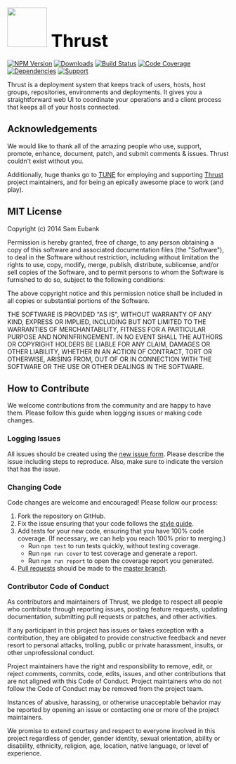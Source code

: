 # <a href="http://lighter.io/thrust" style="font-size:40px;text-decoration:none;color:#000"><img src="https://cdn.rawgit.com/lighterio/lighter.io/master/public/thrust.svg" style="width:90px;height:90px"> Thrust</a>
[![NPM Version](https://img.shields.io/npm/v/thrust.svg)](https://npmjs.org/package/thrust)
[![Downloads](https://img.shields.io/npm/dm/thrust.svg)](https://npmjs.org/package/thrust)
[![Build Status](https://img.shields.io/travis/lighterio/thrust.svg)](https://travis-ci.org/lighterio/thrust)
[![Code Coverage](https://img.shields.io/coveralls/lighterio/thrust/master.svg)](https://coveralls.io/r/lighterio/thrust)
[![Dependencies](https://img.shields.io/david/lighterio/thrust.svg)](https://david-dm.org/lighterio/thrust)
[![Support](https://img.shields.io/gratipay/Lighter.io.svg)](https://gratipay.com/Lighter.io/)


Thrust is a deployment system that keeps track of users, hosts, host groups,
repositories, environments and deployments. It gives you a straightforward
web UI to coordinate your operations and a client process that keeps all of
your hosts connected.


## Acknowledgements

We would like to thank all of the amazing people who use, support,
promote, enhance, document, patch, and submit comments & issues.
Thrust couldn't exist without you.

Additionally, huge thanks go to [TUNE](http://www.tune.com) for employing
and supporting [Thrust](http://lighter.io/thrust) project maintainers,
and for being an epically awesome place to work (and play).


## MIT License

Copyright (c) 2014 Sam Eubank

Permission is hereby granted, free of charge, to any person obtaining a copy
of this software and associated documentation files (the "Software"), to deal
in the Software without restriction, including without limitation the rights
to use, copy, modify, merge, publish, distribute, sublicense, and/or sell
copies of the Software, and to permit persons to whom the Software is
furnished to do so, subject to the following conditions:

The above copyright notice and this permission notice shall be included in all
copies or substantial portions of the Software.

THE SOFTWARE IS PROVIDED "AS IS", WITHOUT WARRANTY OF ANY KIND, EXPRESS OR
IMPLIED, INCLUDING BUT NOT LIMITED TO THE WARRANTIES OF MERCHANTABILITY,
FITNESS FOR A PARTICULAR PURPOSE AND NONINFRINGEMENT. IN NO EVENT SHALL THE
AUTHORS OR COPYRIGHT HOLDERS BE LIABLE FOR ANY CLAIM, DAMAGES OR OTHER
LIABILITY, WHETHER IN AN ACTION OF CONTRACT, TORT OR OTHERWISE, ARISING FROM,
OUT OF OR IN CONNECTION WITH THE SOFTWARE OR THE USE OR OTHER DEALINGS IN THE
SOFTWARE.


## How to Contribute

We welcome contributions from the community and are happy to have them.
Please follow this guide when logging issues or making code changes.

### Logging Issues

All issues should be created using the
[new issue form](https://github.com/lighterio/thrust/issues/new).
Please describe the issue including steps to reproduce. Also, make sure
to indicate the version that has the issue.

### Changing Code

Code changes are welcome and encouraged! Please follow our process:

1. Fork the repository on GitHub.
2. Fix the issue ensuring that your code follows the
   [style guide](http://lighter.io/style-guide).
3. Add tests for your new code, ensuring that you have 100% code coverage.
   (If necessary, we can help you reach 100% prior to merging.)
   * Run `npm test` to run tests quickly, without testing coverage.
   * Run `npm run cover` to test coverage and generate a report.
   * Run `npm run report` to open the coverage report you generated.
4. [Pull requests](http://help.github.com/send-pull-requests/) should be made
   to the [master branch](https://github.com/lighterio/thrust/tree/master).

### Contributor Code of Conduct

As contributors and maintainers of Thrust, we pledge to respect all
people who contribute through reporting issues, posting feature requests,
updating documentation, submitting pull requests or patches, and other
activities.

If any participant in this project has issues or takes exception with a
contribution, they are obligated to provide constructive feedback and never
resort to personal attacks, trolling, public or private harassment, insults, or
other unprofessional conduct.

Project maintainers have the right and responsibility to remove, edit, or
reject comments, commits, code, edits, issues, and other contributions
that are not aligned with this Code of Conduct. Project maintainers who do
not follow the Code of Conduct may be removed from the project team.

Instances of abusive, harassing, or otherwise unacceptable behavior may be
reported by opening an issue or contacting one or more of the project
maintainers.

We promise to extend courtesy and respect to everyone involved in this project
regardless of gender, gender identity, sexual orientation, ability or
disability, ethnicity, religion, age, location, native language, or level of
experience.
